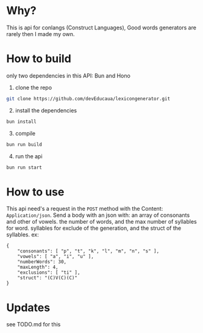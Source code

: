 # Why?
This is api for conlangs (Construct Languages), Good words generators are rarely then I made my own.

# How to build
only two dependencies in this API: Bun and Hono

1. clone the repo
```sh
git clone https://github.com/devEducaua/lexicongenerator.git
```

2. install the dependencies
```sh
bun install
```

3. compile
```sh
bun run build
```

4. run the api
```sh
bun run start
```

# How to use
This api need's a request in the ```POST``` method with the Content: ```Application/json```.
Send a body with an json with: an array of consonants and other of vowels. the number of words, and the max number of syllables for word. syllables for exclude of the generation, and the struct of the syllables.
ex: 

```
{
    "consonants": [ "p", "t", "k", "l", "m", "n", "s" ],
    "vowels": [ "a", "i", "u" ],
    "numberWords": 30,
    "maxLength": 4,
    "exclusions": [ "ti" ],
    "struct": "(C)V(C)(C)"
}
```

# Updates
see TODO.md for this
